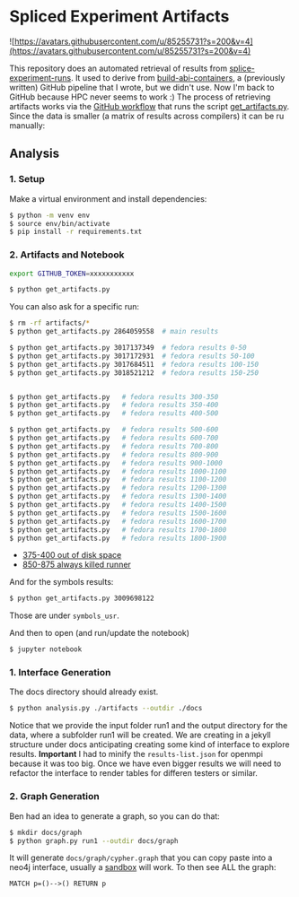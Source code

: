 # Spliced Experiment Artifacts

![https://avatars.githubusercontent.com/u/85255731?s=200&v=4](https://avatars.githubusercontent.com/u/85255731?s=200&v=4)

This repository does an automated retrieval of results from [splice-experiment-runs](https://github.com/buildsi/splice-experiment-runs). It used to derive from [build-abi-containers](https://github.com/builsi/build-abi-containers), a (previously written) GitHub pipeline that I wrote, but we didn't use.
Now I'm back to GitHub because HPC never seems to work :) The process of retrieving artifacts works via the [GitHub workflow](.github/workflows/artifacts.yml) that runs the script [get_artifacts.py](get_artifacts.py). Since the data is smaller (a matrix of results across compilers) it can be ru manually:

## Analysis

### 1. Setup

Make a virtual environment and install dependencies:

```bash
$ python -m venv env
$ source env/bin/activate
$ pip install -r requirements.txt
```

### 2. Artifacts and Notebook

```bash
export GITHUB_TOKEN=xxxxxxxxxxx
```
```bash
$ python get_artifacts.py
```

You can also ask for a specific run:

```bash
$ rm -rf artifacts/*
$ python get_artifacts.py 2864059558  # main results

$ python get_artifacts.py 3017137349  # fedora results 0-50
$ python get_artifacts.py 3017172931  # fedora results 50-100
$ python get_artifacts.py 3017684511  # fedora results 100-150
$ python get_artifacts.py 3018521212  # fedora results 150-250


$ python get_artifacts.py   # fedora results 300-350
$ python get_artifacts.py   # fedora results 350-400
$ python get_artifacts.py   # fedora results 400-500

$ python get_artifacts.py   # fedora results 500-600
$ python get_artifacts.py   # fedora results 600-700
$ python get_artifacts.py   # fedora results 700-800
$ python get_artifacts.py   # fedora results 800-900
$ python get_artifacts.py   # fedora results 900-1000
$ python get_artifacts.py   # fedora results 1000-1100
$ python get_artifacts.py   # fedora results 1100-1200
$ python get_artifacts.py   # fedora results 1200-1300
$ python get_artifacts.py   # fedora results 1300-1400
$ python get_artifacts.py   # fedora results 1400-1500
$ python get_artifacts.py   # fedora results 1500-1600
$ python get_artifacts.py   # fedora results 1600-1700
$ python get_artifacts.py   # fedora results 1700-1800
$ python get_artifacts.py   # fedora results 1800-1900
```

- [375-400 out of disk space](https://github.com/buildsi/splice-experiment-runs/actions/runs/2997500322/workflow)
- [850-875 always killed runner](https://github.com/buildsi/splice-experiment-runs/actions/runs/2997496147/workflow)

And for the symbols results:

```bash
$ python get_artifacts.py 3009698122
```

Those are under `symbols_usr`.

And then to open (and run/update the notebook)

```bash
$ jupyter notebook
```

### 1. Interface Generation

The docs directory should already exist.

```bash
$ python analysis.py ./artifacts --outdir ./docs
```

Notice that we provide the input folder run1 and the output directory for the data,
where a subfolder run1 will be created. We are creating in a jekyll structure under docs
anticipating creating some kind of interface to explore results. **Important** I had to minify
the `results-list.json` for openmpi because it was too big. Once we have even bigger results
we will need to refactor the interface to render tables for differen testers or similar.

### 2. Graph Generation

Ben had an idea to generate a graph, so you can do that:

```bash
$ mkdir docs/graph
$ python graph.py run1 --outdir docs/graph
```

It will generate `docs/graph/cypher.graph` that you can copy paste into a neo4j interface,
usually a [sandbox](https://neo4j.com/sandbox/) will work. To then see ALL the graph:

```cypher
MATCH p=()-->() RETURN p
```


